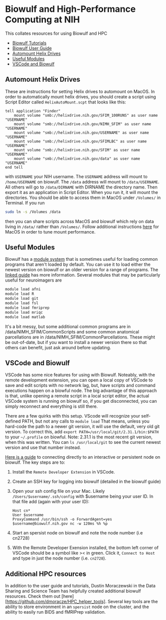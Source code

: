 # Biowulf and High-Performance Computing at NIH

This collates resources for using Biowulf and HPC

- [Biowulf Tutorials][biowulf_tutorials]
- [Biowulf User Guide][biowulf_guide]
- [Automount Helix Drives](#automount-helix-drives)
- [Useful Modules](#Useful-Modules)
- [VSCode and Biowulf](#VSCode-and-Biowulf)

## Automount Helix Drives

These are instructions for setting Helix drives to automount on MacOS.
In order to automatically mount helix drives, you should create a script
using Script Editor called `HelixAutoMount.scpt` that looks like this:

```scpt
tell application "Finder"
    mount volume "smb://helixdrive.nih.gov/SFIM_100RUNS" as user name "USERNAME"
    mount volume "smb://helixdrive.nih.gov/NIMH_SFIM" as user name "USERNAME"
    mount volume "smb://helixdrive.nih.gov/USERNAME" as user name "USERNAME"
    mount volume "smb://helixdrive.nih.gov/SFIMLBC" as user name "USERNAME"
    mount volume "smb://helixdrive.nih.gov/SFIM" as user name "USERNAME"
    mount volume "smb://helixdrive.nih.gov/data" as user name "USERNAME"
end tell
```

with `USERNAME` your NIH username.
The `USERNAME` address will mount to `/home/USERNAME` on biowulf.
The `/data` address will mount to `/data/USERNAME`.
All others will go to `/data/DIRNAME` with DIRNAME the directory name.
Then export it as an application in Script Editor.
When you run it, it will mount the directories.
You should be able to access them in MacOS under `/Volumes/` in Terminal.
If you run

```bash
sudo ln -s /Volumes /data
```

then you can share scripts across MacOS and biowulf which rely on data
living in `/data/` rather than `/Volumes/`.
Follow additional instructions [here][helix_mount] for MacOS in order to
tune mount performance.

## Useful Modules

Biowulf has a [module system][module_system] that is sometimes useful for loading common programs that aren't loaded by default. You can use it to load either the newest version on biowulf or an older version for a range of programs. The [linked guide][module_system] has more information. Several modules that may be particularly useful for neuroimagers are

```bash
module load afni
module load R
module load git
module load fsl
module load fmriprep
module load mriqc
module load matlab
```

It's a bit messy, but some additional common programs are in /data/NIMH_SFIM/CommonScripts and some common anatomical parcellations are in /data/NIMH_SFIM/CommonParcellations. These might be out-of-date, but if you want to install a newer version there so that others can benefit, just ask around before updating.

## VSCode and Biowulf

VSCode has some nice features for using with Biowulf. Noteably, with the remote development extension, you can open a local copy of VSCode to save and edit scripts with no network lag, but, have scripts and command executions happen on a biowful node. The big advantage of this approach is that, unlike opening a remote script in a local script editor, the actual VSCode system is running on biowulf so, if you get disconnected, you can simply reconnect and everything is still there.

There are a few quirks with this setup. VScode will recognize your self-defined PATH, but not any calls to `module load` That means, unless you hard-code the path to a newer git version, it will use the default, very old git version. To correct this, add `export PATH=/usr/local/git/2.31.1/bin:$PATH` to your `~/.profile` on biowful. Note: 2.31.1 is the most recent git version, when this was written. You can `ls /usr/local/git` to see the current newest version and use that number instead.

[Here is a guide][biowulf_vscode] to connecting directly to an interactive or persistent node on biowulf. The key steps are to:

1. Install the `Remote Developer Extension` in VSCode.
2. Create an SSH key for logging into biowulf (detailed in the biowulf guide)
3. Open your ssh config file on your Mac. Likely  `/Users/$username/.ssh/config` with $username being your user ID. In that file add (again with your user ID):

    ```
    Host cn*
    User $username
    ProxyCommand /usr/bin/ssh -o ForwardAgent=yes $username@biowulf.nih.gov nc -w 120ms %h %p
    ```
4. Start an spersist node on biowulf and note the node number (i.e cn2728)
5. With the Remote Developer Exension installed, the bottom left corner of VSCode should be a symbol like >< in green. Click it, `Connect to Host` and type in just the node number (i.e. `cn2728`).

## Additional HPC resources
In addition to the user guide and tutorials, Dustin Moraczewski in the Data Sharing and Science Team has helpfully created additional biowulf resources.
Check them out [here][https://github.com/dmoracze/HPC_helper_tools].
Several key tools are the ability to store environment in an `spersist` node on the cluster, and the ability to easily run BIDS and fMRIPrep validation.

[biowulf_tutorials]: <https://hpc.nih.gov/training/intro_biowulf/>
[biowulf_guide]: <https://hpc.nih.gov/docs/userguide.html>
[helix_mount]: <https://hpc.nih.gov/docs/helixdrive.html>
[module_system]: <https://hpc.nih.gov/apps/modules.html>
[biowulf_vscode]: <https://hpc.nih.gov/apps/vscode.html>
